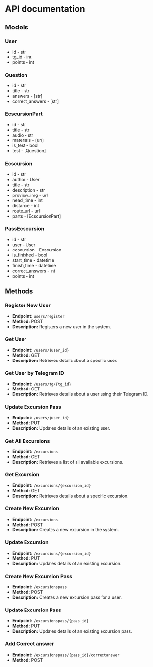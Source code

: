 # API documentation

## Models

### **User**
- id - str
- tg_id - int
- points - int

### **Question**
- id - str
- title - str
- answers - [str]
- correct_answers - [str]

### **EcscursionPart**
- id - str
- title - str
- audio - str
- materials - [url]
- is_test - bool
- test - [Question]

### **Ecscursion**
- id - str
- author - User
- title - str
- description - str
- preview_img - url
- nead_time - int
- distance - int
- route_url - url
- parts - [EcscursionPart]

### **PassEcscursion**
- id - str
- user - User
- ecscursion - Ecscursion
- is_finished - bool
- start_time - datetime
- finish_time - datetime
- correct_answers - int
- points - int


## Methods

### Register New User
- **Endpoint:** `users/register`
- **Method:** POST
- **Description:** Registers a new user in the system.

### Get User
- **Endpoint:** `/users/{user_id}`
- **Method:** GET
- **Description:** Retrieves details about a specific user.

### Get User by Telegram ID
- **Endpoint:** `/users/tg/{tg_id}`
- **Method:** GET
- **Description:** Retrieves details about a user using their Telegram ID.

### Update Excursion Pass
- **Endpoint:** `/users/{user_id}`
- **Method:** PUT
- **Description:** Updates details of an existing user.

### Get All Excursions
- **Endpoint:** `/excursions`
- **Method:** GET
- **Description:** Retrieves a list of all available excursions.

### Get Excursion
- **Endpoint:** `/excursions/{excursion_id}`
- **Method:** GET
- **Description:** Retrieves details about a specific excursion.

### Create New Excursion
- **Endpoint:** `/excursions`
- **Method:** POST
- **Description:** Creates a new excursion in the system.

### Update Excursion
- **Endpoint:** `/excursions/{excursion_id}`
- **Method:** PUT
- **Description:** Updates details of an existing excursion.

### Create New Excursion Pass
- **Endpoint:** `/excursionspass`
- **Method:** POST
- **Description:** Creates a new excursion pass for a user.

### Update Excursion Pass
- **Endpoint:** `/excursionspass/{pass_id}`
- **Method:** PUT
- **Description:** Updates details of an existing excursion pass.

### Add Correct answer
- **Endpoint:** `/excursionspass/{pass_id}/correctanswer`
- **Method:** POST